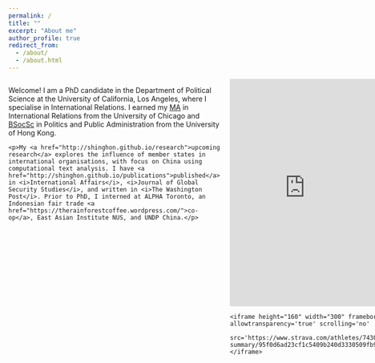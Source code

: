```yaml
---
permalink: /
title: ""
excerpt: "About me"
author_profile: true
redirect_from: 
  - /about/
  - /about.html
---
```


<style>
  .container {
    display: flex;
    justify-content: space-between;
    align-items: flex-start;
  }
  
  .content {
    flex: 2; /* Main content takes up more space */
  }
  
  .sidebar {
    flex: 1; /* Sidebar takes up less space */
    margin-left: 20px; /* Add spacing between the content and sidebar */
  }

  .sidebar iframe {
    display: block;
    margin-bottom: 10px; /* Adds spacing between iframes */
  }

  /* Responsive Design */
  @media (max-width: 768px) {
    .container {
      flex-direction: column;
    }
    .sidebar {
      margin-left: 0;
      margin-top: 20px; /* Stack sidebar below content on small screens */
    }
  }
</style>

<div class="container">
  <div class="content">
    <p>Welcome! I am a PhD candidate in the Department of Political Science at the University of California, Los Angeles, where I specialise in International Relations. I earned my <a href="https://cir.uchicago.edu/">MA</a> in International Relations from the University of Chicago and <a href="https://ppaweb.hku.hk/">BSocSc</a> in Politics and Public Administration from the University of Hong Kong.</p>

    <p>My <a href="http://shinghon.github.io/research">upcoming research</a> explores the influence of member states in international organisations, with focus on China using computational text analysis. I have <a href="http://shinghon.github.io/publications">published</a> in <i>International Affairs</i>, <i>Journal of Global Security Studies</i>, and written in <i>The Washington Post</i>. Prior to PhD, I interned at ALPHA Toronto, an Indonesian fair trade <a href="https://therainforestcoffee.wordpress.com/">co-op</a>, East Asian Institute NUS, and UNDP China.</p>
  </div>

  <div class="sidebar">
    <iframe height="454" width="300" frameborder='0' allowtransparency='true' scrolling='yes' 
            src='https://www.strava.com/athletes/74309136/latest-rides/95f0d6ad23cf1c5409b240d3330509fb9b90feab'></iframe>
    
    <iframe height="160" width="300" frameborder='0' allowtransparency='true' scrolling='no' 
            src='https://www.strava.com/athletes/74309136/activity-summary/95f0d6ad23cf1c5409b240d3330509fb9b90feab'></iframe>
  </div>
</div>
